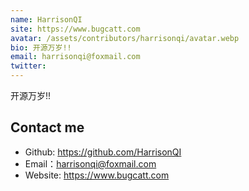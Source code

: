 ```yaml
---
name: HarrisonQI
site: https://www.bugcatt.com
avatar: /assets/contributors/harrisonqi/avatar.webp
bio: 开源万岁!!
email: harrisonqi@foxmail.com
twitter:
---
```


开源万岁!!

## Contact me

- Github: <https://github.com/HarrisonQI>
- Email：<harrisonqi@foxmail.com>
- Website: <https://www.bugcatt.com>
